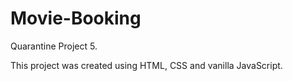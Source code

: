 # Movie-Booking

Quarantine Project 5. 

This project was created using HTML, CSS and vanilla JavaScript.
